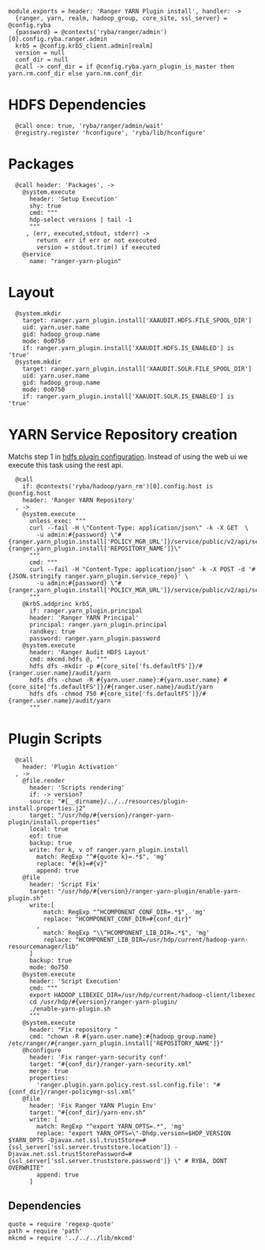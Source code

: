 
    module.exports = header: 'Ranger YARN Plugin install', handler: ->
      {ranger, yarn, realm, hadoop_group, core_site, ssl_server} = @config.ryba
      {password} = @contexts('ryba/ranger/admin')[0].config.ryba.ranger.admin
      krb5 = @config.krb5_client.admin[realm]
      version = null
      conf_dir = null
      @call -> conf_dir = if @config.ryba.yarn_plugin_is_master then yarn.rm.conf_dir else yarn.nm.conf_dir

# HDFS Dependencies

      @call once: true, 'ryba/ranger/admin/wait'
      @registry.register 'hconfigure', 'ryba/lib/hconfigure'

# Packages

      @call header: 'Packages', ->
        @system.execute
          header: 'Setup Execution'
          shy: true
          cmd: """
          hdp-select versions | tail -1
          """
         , (err, executed,stdout, stderr) ->
            return  err if err or not executed
            version = stdout.trim() if executed
        @service
          name: "ranger-yarn-plugin"

# Layout

      @system.mkdir
        target: ranger.yarn_plugin.install['XAAUDIT.HDFS.FILE_SPOOL_DIR']
        uid: yarn.user.name
        gid: hadoop_group.name
        mode: 0o0750
        if: ranger.yarn_plugin.install['XAAUDIT.HDFS.IS_ENABLED'] is 'true'
      @system.mkdir
        target: ranger.yarn_plugin.install['XAAUDIT.SOLR.FILE_SPOOL_DIR']
        uid: yarn.user.name
        gid: hadoop_group.name
        mode: 0o0750
        if: ranger.yarn_plugin.install['XAAUDIT.SOLR.IS_ENABLED'] is 'true'

# YARN Service Repository creation
Matchs step 1 in [hdfs plugin configuration][yarn-plugin]. Instead of using the web ui
we execute this task using the rest api.

      @call
        if: @contexts('ryba/hadoop/yarn_rm')[0].config.host is @config.host
        header: 'Ranger YARN Repository'
      , ->
        @system.execute
          unless_exec: """
          curl --fail -H \"Content-Type: application/json\" -k -X GET  \
            -u admin:#{password} \"#{ranger.yarn_plugin.install['POLICY_MGR_URL']}/service/public/v2/api/service/name/#{ranger.yarn_plugin.install['REPOSITORY_NAME']}\"
          """
          cmd: """
          curl --fail -H "Content-Type: application/json" -k -X POST -d '#{JSON.stringify ranger.yarn_plugin.service_repo}' \
            -u admin:#{password} \"#{ranger.yarn_plugin.install['POLICY_MGR_URL']}/service/public/v2/api/service/\"
          """
        @krb5.addprinc krb5,
          if: ranger.yarn_plugin.principal
          header: 'Ranger YARN Principal'
          principal: ranger.yarn_plugin.principal
          randkey: true
          password: ranger.yarn_plugin.password
        @system.execute
          header: 'Ranger Audit HDFS Layout'
          cmd: mkcmd.hdfs @, """
          hdfs dfs -mkdir -p #{core_site['fs.defaultFS']}/#{ranger.user.name}/audit/yarn
          hdfs dfs -chown -R #{yarn.user.name}:#{yarn.user.name} #{core_site['fs.defaultFS']}/#{ranger.user.name}/audit/yarn
          hdfs dfs -chmod 750 #{core_site['fs.defaultFS']}/#{ranger.user.name}/audit/yarn
          """

# Plugin Scripts 

      @call
        header: 'Plugin Activation'
      , ->
        @file.render
          header: 'Scripts rendering'
          if: -> version?
          source: "#{__dirname}/../../resources/plugin-install.properties.j2"
          target: "/usr/hdp/#{version}/ranger-yarn-plugin/install.properties"
          local: true
          eof: true
          backup: true
          write: for k, v of ranger.yarn_plugin.install
            match: RegExp "^#{quote k}=.*$", 'mg'
            replace: "#{k}=#{v}"
            append: true
        @file
          header: 'Script Fix'
          target: "/usr/hdp/#{version}/ranger-yarn-plugin/enable-yarn-plugin.sh"
          write:[
              match: RegExp "^HCOMPONENT_CONF_DIR=.*$", 'mg'
              replace: "HCOMPONENT_CONF_DIR=#{conf_dir}"
            ,
              match: RegExp "\\^HCOMPONENT_LIB_DIR=.*$", 'mg'
              replace: "HCOMPONENT_LIB_DIR=/usr/hdp/current/hadoop-yarn-resourcemanager/lib"
          ]
          backup: true
          mode: 0o750
        @system.execute
          header: 'Script Execution'
          cmd: """
          export HADOOP_LIBEXEC_DIR=/usr/hdp/current/hadoop-client/libexec
          cd /usr/hdp/#{version}/ranger-yarn-plugin/
          ./enable-yarn-plugin.sh
          """
        @system.execute
          header: "Fix repository "
          cmd: "chown -R #{yarn.user.name}:#{hadoop_group.name} /etc/ranger/#{ranger.yarn_plugin.install['REPOSITORY_NAME']}"
        @hconfigure
          header: 'Fix ranger-yarn-security conf'
          target: "#{conf_dir}/ranger-yarn-security.xml"
          merge: true
          properties:
            'ranger.plugin.yarn.policy.rest.ssl.config.file': "#{conf_dir}/ranger-policymgr-ssl.xml"
        @file
          header: 'Fix Ranger YARN Plugin Env'
          target: "#{conf_dir}/yarn-env.sh"
          write: [
            match: RegExp "^export YARN_OPTS=.*", 'mg'
            replace: "export YARN_OPTS=\"-Dhdp.version=$HDP_VERSION $YARN_OPTS -Djavax.net.ssl.trustStore=#{ssl_server['ssl.server.truststore.location']} -Djavax.net.ssl.trustStorePassword=#{ssl_server['ssl.server.truststore.password']} \" # RYBA, DONT OVERWRITE"
            append: true
          ]

## Dependencies

    quote = require 'regexp-quote'
    path = require 'path'
    mkcmd = require '../../../lib/mkcmd'

[yarn-plugin]:(https://docs.hortonworks.com/HDPDocuments/HDP2/HDP-2.4.0/bk_installing_manually_book/content/installing_ranger_plugins.html#installing_ranger_yarn_plugin)
